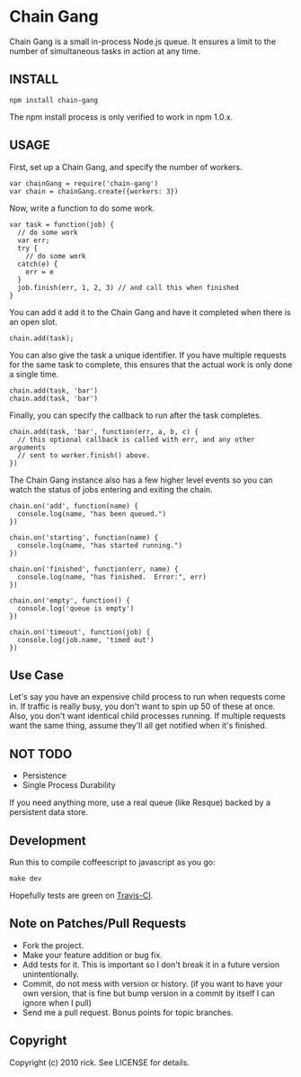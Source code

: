 # Chain Gang

Chain Gang is a small in-process Node.js queue.  It ensures a limit to the
number of simultaneous tasks in action at any time.

## INSTALL

    npm install chain-gang

The npm install process is only verified to work in npm 1.0.x.

## USAGE

First, set up a Chain Gang, and specify the number of workers.

    var chainGang = require('chain-gang')
    var chain = chainGang.create({workers: 3})

Now, write a function to do some work.

    var task = function(job) {
      // do some work
      var err;
      try {
        // do some work
      catch(e) {
        err = e
      }
      job.finish(err, 1, 2, 3) // and call this when finished
    }

You can add it add it to the Chain Gang and have it completed when there
is an open slot.

    chain.add(task);

You can also give the task a unique identifier.  If you have multiple
requests for the same task to complete, this ensures that the actual
work is only done a single time.

    chain.add(task, 'bar')
    chain.add(task, 'bar')

Finally, you can specify the callback to run after the task completes.

    chain.add(task, 'bar', function(err, a, b, c) {
      // this optional callback is called with err, and any other arguments
      // sent to worker.finish() above.
    })

The Chain Gang instance also has a few higher level events so you can
watch the status of jobs entering and exiting the chain.

    chain.on('add', function(name) {
      console.log(name, "has been queued.")
    })

    chain.on('starting', function(name) {
      console.log(name, "has started running.")
    })

    chain.on('finished', function(err, name) {
      console.log(name, "has finished.  Error:", err)
    })

    chain.on('empty', function() {
      console.log('queue is empty')
    })

    chain.on('timeout', function(job) {
      console.log(job.name, 'timed out')
    })

## Use Case

Let's say you have an expensive child process to run when requests come in.
If traffic is really busy, you don't want to spin up 50 of these at once.
Also, you don't want identical child processes running.  If multiple requests
want the same thing, assume they'll all get notified when it's finished.

## NOT TODO

* Persistence
* Single Process Durability

If you need anything more, use a real queue (like Resque) backed by a
persistent data store.

## Development

Run this to compile coffeescript to javascript as you go:

    make dev

Hopefully tests are green on [Travis-CI](http://travis-ci.org/#!/technoweenie/node-chain-gang).

## Note on Patches/Pull Requests

* Fork the project.
* Make your feature addition or bug fix.
* Add tests for it. This is important so I don't break it in a
  future version unintentionally.
* Commit, do not mess with version or history.
  (if you want to have your own version, that is fine but bump version in a commit by itself I can ignore when I pull)
* Send me a pull request. Bonus points for topic branches.

## Copyright

Copyright (c) 2010 rick. See LICENSE for details.
